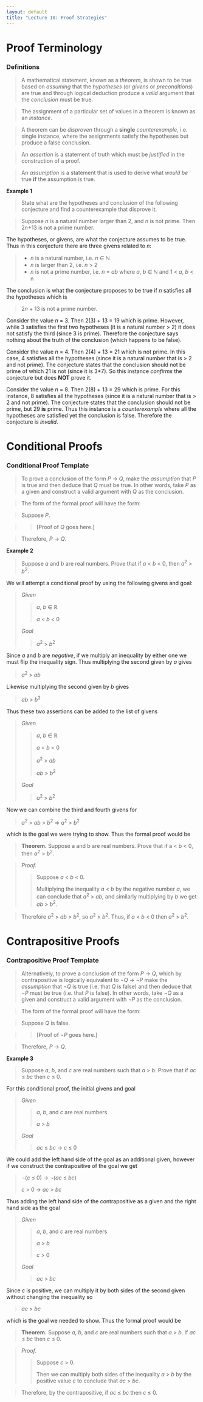 ```yaml
---
layout: default
title: "Lecture 10: Proof Strategies"
---
```


Proof Terminology
=================

### **Definitions**

> A mathematical statement, known as a *theorem*, is shown to be true
> based on *assuming* that the *hypotheses* (or *givens* or
> *preconditions*) are true and through logical deduction produce a
> *valid* argument that the *conclusion* must be true.

> The assignment of a particular set of values in a theorem is known as an
> *instance*.

> A theorem can be *disproven* through a **single** *counterexample*, i.e.
> single instance, where the assignments satisfy the hypotheses but
> produce a false conclusion.

> An *assertion* is a statement of truth which must be *justified* in the
> construction of a proof.

> An *assumption* is a statement that is used to derive what *would be*
> true **if** the assumption is true.

**Example 1**

> State what are the hypotheses and conclusion of the following conjecture
> and find a counterexample that disprove it.

> Suppose *n* is a natural number larger than 2, and *n* is not prime.
> Then 2*n*+13 is not a prime number.

The hypotheses, or givens, are what the conjecture assumes to be true. Thus
in this conjecture there are three givens related to *n*:

> -   *n* is a natural number, i.e. *n* ∈ ℕ
> -   *n* is larger than 2, i.e. *n* \> 2
> -   *n* is not a prime number, i.e. *n* = *ab* where *a*, *b* ∈ ℕ and
>     1 \< *a*, *b* \< n

The conclusion is what the conjecture proposes to be true if *n* satisfies
all the hypotheses which is

> 2*n* + 13 is not a prime number.

Consider the value *n* = 3. Then 2(3) + 13 = 19 which is prime. However,
while 3 satisfies the first two hypotheses (it is a natural number \> 2)
it does not satisfy the third (since 3 is prime). Therefore the conjecture
says nothing about the truth of the conclusion (which happens to be
false).

Consider the value *n* = 4. Then 2(4) + 13 = 21 which is not prime. In
this case, 4 satisfies all the hypotheses (since it is a natural number
that is \> 2 and not prime). The conjecture states that the conclusion
should not be prime of which 21 is not (since it is 3\*7). So this
instance *confirms* the conjecture but does **NOT** prove it.

Consider the value *n* = 8. Then 2(8) + 13 = 29 which is prime. For this
instance, 8 satisfies all the hypotheses (since it is a natural number
that is \> 2 and not prime). The conjecture states that the conclusion
should not be prime, but 29 **is** prime. Thus this instance is a
*counterexample* where all the hypotheses are satisfied yet the
conclusion is false. Therefore the conjecture is *invalid*.

Conditional Proofs
==================

### **Conditional Proof Template**

> To prove a conclusion of the form *P* → *Q*, make the *assumption* that
> *P* is true and then deduce that *Q* must be true. In other words, take
> *P* as a given and construct a valid argument with *Q* as the
> conclusion.

> The form of the formal proof will have the form:

> Suppose *P*.

> > \[Proof of *Q* goes here.\]

> Therefore, *P* → *Q*.


**Example 2**

> Suppose *a* and *b* are real numbers. Prove that if *a* \< *b* \< 0,
> then *a*<sup>2</sup> \> *b*<sup>2</sup>.

We will attempt a conditional proof by using the following givens and
goal:

> *Given*
>
> > *a*, *b* ∈ ℝ
> >
> > *a* \< *b* \< 0
>
> *Goal*
>
> > *a*<sup>2</sup> \> *b*<sup>2</sup>

Since *a* and *b* are *negative*, if we multiply an inequality by either
one we must flip the inequality sign. Thus multiplying the second given
by *a* gives

> *a*<sup>2</sup> \> *ab*

Likewise multiplying the second given by *b* gives

> *ab* \> *b*<sup>2</sup>

Thus these two assertions can be added to the list of givens

> *Given*
>
> > *a*, *b* ∈ ℝ
> >
> > *a* \< *b* \< 0
> >
> > *a*<sup>2</sup> \> *ab*
> >
> > *ab* \> *b*<sup>2</sup>
>
> *Goal*
>
> > *a*<sup>2</sup> \> *b*<sup>2</sup>

Now we can combine the third and fourth givens for

> *a*<sup>2</sup> \> *ab* \> *b*<sup>2</sup> ⇒ *a*<sup>2</sup> \> *b*<sup>2</sup>

which is the goal we were trying to show. Thus the formal proof would be

> **Theorem.** Suppose a and b are real numbers. Prove that if a \< b \<
> 0, then *a*<sup>2</sup> \> *b*<sup>2</sup>.

> *Proof.* 
> > Suppose *a* \< *b* \< 0. 
> > 
> > Multiplying the inequality *a* \< *b* by the negative number *a*,
> > we can conclude that *a*<sup>2</sup> \> *ab*, and similarly
> > multiplying by *b* we get *ab* \> *b*<sup>2</sup>.
> > 

> Therefore *a*<sup>2</sup> \> *ab* \> *b*<sup>2</sup>, so *a*<sup>2</sup> \> *b*<sup>2</sup>.
> Thus, if *a* \< *b* \< 0 then *a*<sup>2</sup> \> *b*<sup>2</sup>.

Contrapositive Proofs
=====================

### **Contrapositive Proof Template**

> Alternatively, to prove a conclusion of the form *P* → *Q*, which by
> contrapositive is logically equivalent to ¬*Q* → ¬*P* make the
> *assumption* that ¬*Q* is true (i.e. that *Q* is false) and then deduce
> that ¬*P* must be true (i.e. that *P* is false). In other words, take
> ¬*Q* as a given and construct a valid argument with ¬*P* as the
> conclusion.

> The form of the formal proof will have the form:

> Suppose *Q* is false.

> > \[Proof of ¬*P* goes here.\]

> Therefore, *P* → *Q*.

**Example 3**

> Suppose *a*, *b*, and *c* are real numbers such that *a* \> *b*. Prove that if
> *ac* ≤ *bc* then *c* ≤ 0.

For this conditional proof, the initial givens and goal

> *Given*
>
> > *a*, *b*, and *c* are real numbers
> >
> > *a* \> *b*
>
> *Goal*
>
> > *ac* ≤ *bc* → *c* ≤ 0

We could add the left hand side of the goal as an additional given,
however if we construct the contrapositive of the goal we get

> ¬(*c* ≤ 0) → ¬(*ac* ≤ *bc*)
>
> *c* \> 0 → *ac* \> *bc*

Thus adding the left hand side of the contrapositive as a given and the
right hand side as the goal

> *Given*
>
> > *a*, *b*, and *c* are real numbers
> >
> > *a* \> *b*
> >
> > *c* \> 0
>
> *Goal*
>
> > *ac* \> *bc*

Since *c* is positive, we can multiply it by both sides of the second
given without changing the inequality so

> *ac* \> *bc*

which is the goal we needed to show. Thus the formal proof would be

> **Theorem.** Suppose *a*, *b*, and *c* are real numbers such that *a* \> *b*. If *ac* ≤
*bc* then *c* ≤ 0.

> *Proof.* 
> > Suppose *c* \> 0.
> > 
> > Then we can multiply both sides of the inequality *a* \> *b* 
> > by the positive value *c* to conclude that *ac* \> *bc*.
> > 

> Therefore, by the contrapositive, if *ac* ≤ *bc* then *c* ≤ 0.
